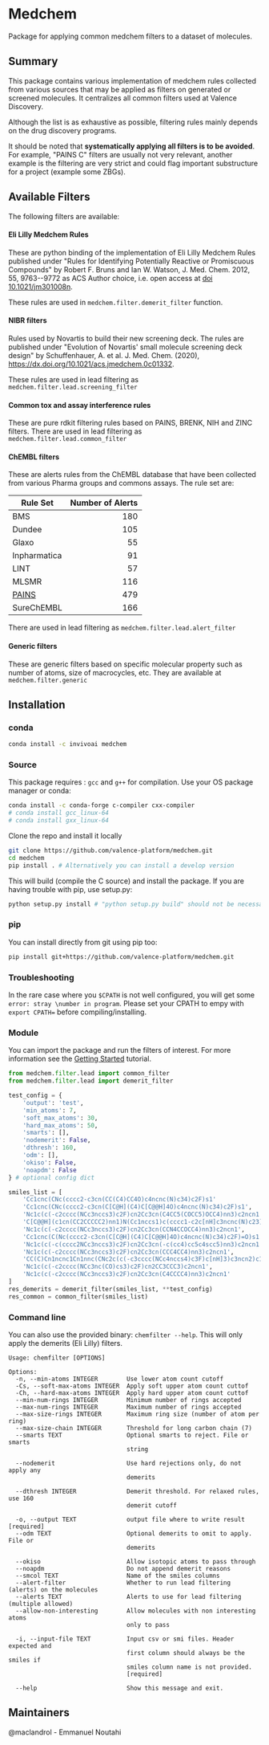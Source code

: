 Medchem
===================

Package for applying common medchem filters to a dataset of molecules.

## Summary

This package contains various implementation of medchem rules collected from various sources that may be applied as filters on generated or screened molecules. It centralizes all common filters used at Valence Discovery.

Although the list is as exhaustive as possible, filtering rules mainly depends on the drug discovery programs. 

It should be noted that **systematically applying all filters is to be avoided**. For example, "PAINS C" filters are usually not very relevant, another example is the filtering are very strict and could flag important substructure for a project (example some ZBGs).


## Available Filters

The following filters are available:

#### **Eli Lilly Medchem Rules**

These are python binding of the implementation of Eli Lilly Medchem Rules published under "Rules for Identifying Potentially Reactive or Promiscuous Compounds" by Robert F. Bruns and Ian W. Watson, J. Med. Chem. 2012, 55, 9763--9772 as ACS Author choice, i.e. open access at [doi 10.1021/jm301008n](https://doi.org/10.1021/jm301008n).

These rules are used in `medchem.filter.demerit_filter` function.

#### NIBR filters

Rules used by Novartis to build their new screening deck. The rules are published under "Evolution of Novartis' small molecule screening deck design" by Schuffenhauer, A. et al. J. Med. Chem. (2020), https://dx.doi.org/10.1021/acs.jmedchem.0c01332. 

These rules are used in lead filtering as `medchem.filter.lead.screening_filter`

#### Common tox and assay interference rules

These are pure rdkit filtering rules based on PAINS, BRENK, NIH and ZINC filters. There are used in lead filtering as `medchem.filter.lead.common_filter`

#### ChEMBL filters

These are alerts rules from the ChEMBL database that have been collected from various Pharma groups and commons assays. The rule set are:

| Rule Set                                                | Number of Alerts |
| ------------------------------------------------------- | ---------------: |
| BMS                                                     |              180 |
| Dundee                                                  |              105 |
| Glaxo                                                   |               55 |
| Inpharmatica                                            |               91 |
| LINT                                                    |               57 |
| MLSMR                                                   |              116 |
| [PAINS](https://pubs.acs.org/doi/abs/10.1021/jm901137j) |              479 |
| SureChEMBL                                              |              166 |

There are used in lead filtering as `medchem.filter.lead.alert_filter`

#### Generic filters

These are generic filters based on specific molecular property such as number of atoms, size of macrocycles, etc. They are available at `medchem.filter.generic`
## Installation

### conda

```bash
conda install -c invivoai medchem
``` 

### Source
This package requires : `gcc` and `g++` for compilation. Use your OS package manager or conda:

```bash
conda install -c conda-forge c-compiler cxx-compiler
# conda install gcc_linux-64 
# conda install gxx_linux-64
```

Clone the repo and install it locally
```bash
git clone https://github.com/valence-platform/medchem.git
cd medchem 
pip install . # Alternatively you can install a develop version
```

This will build (compile the C source) and install the package. If you are having trouble with pip, use setup.py:

```bash
python setup.py install # "python setup.py build" should not be necessary

```
### pip
You can install directly from git using pip too:

```bash
pip install git+https://github.com/valence-platform/medchem.git
``` 

### Troubleshooting

In the rare case where you `$CPATH` is not well configured, you will get some `error: stray \number in program`. 
Please set your CPATH to empy with `export CPATH=` before compiling/installing.

### Module
You can import the package and run the filters of interest. For more information see the  [Getting Started](docs/tutorials/getting-started.ipynb) tutorial.

```python
from medchem.filter.lead import common_filter
from medchem.filter.lead import demerit_filter

test_config = {
    'output': 'test',
    'min_atoms': 7,
    'soft_max_atoms': 30,
    'hard_max_atoms': 50,
    'smarts': [],
    'nodemerit': False,
    'dthresh': 160,
    'odm': [],
    'okiso': False,
    'noapdm': False
} # optional config dict

smiles_list = [
    'Cc1cnc(CNc(cccc2-c3cn(CC(C4)CC4O)c4ncnc(N)c34)c2F)s1'
    'Cc1cnc(CNc(cccc2-c3cn(C[C@H](C4)C[C@@H]4O)c4ncnc(N)c34)c2F)s1',
    'Nc1c(c(-c2cccc(NCc3nccs3)c2F)cn2Cc3cn(C4CC5(COCC5)OCC4)nn3)c2ncn1',
    'C[C@@H](c1cn(CC2CCCCC2)nn1)N(Cc1nccs1)c(cccc1-c2c[nH]c3ncnc(N)c23)c1F',
    'Nc1c(c(-c2cccc(NCc3nccs3)c2F)cn2Cc3cn(CCN4CCOCC4)nn3)c2ncn1',
    'Cc1cnc(C(Nc(cccc2-c3cn(C[C@H](C4)C[C@@H]4O)c4ncnc(N)c34)c2F)=O)s1',
    'Nc1c(c(-c(cccc2NCc3nccs3)c2F)cn2Cc3cn(-c(cc4)cc5c4scc5)nn3)c2ncn1',
    'Nc1c(c(-c2cccc(NCc3nccs3)c2F)cn2Cc3cn(CCC4CC4)nn3)c2ncn1',
    'CC(C)Cn1ncnc1Cn1nnc(CNc2c(c(-c3cccc(NCc4nccs4)c3F)c[nH]3)c3ncn2)c1',
    'Nc1c(c(-c2cccc(NCc3nc(CO)cs3)c2F)cn2CC3CCC3)c2ncn1',
    'Nc1c(c(-c2cccc(NCc3nccs3)c2F)cn2Cc3cn(C4CCCC4)nn3)c2ncn1'
]
res_demerits = demerit_filter(smiles_list, **test_config)
res_common = common_filter(smiles_list)
```
### Command line
You can also use the provided binary: ```chemfilter --help```. This will only apply the demerits (Eli Lilly) filters.
```
Usage: chemfilter [OPTIONS]

Options:
  -n, --min-atoms INTEGER        Use lower atom count cutoff
  -Cs, --soft-max-atoms INTEGER  Apply soft upper atom count cuttof
  -Ch, --hard-max-atoms INTEGER  Apply hard upper atom count cuttof
  --min-num-rings INTEGER        Minimum number of rings accepted
  --max-num-rings INTEGER        Maximum number of rings accepted
  --max-size-rings INTEGER       Maximum ring size (number of atom per ring)
  --max-size-chain INTEGER       Threshold for long carbon chain (7)
  --smarts TEXT                  Optional smarts to reject. File or smarts
                                 string

  --nodemerit                    Use hard rejections only, do not apply any
                                 demerits

  --dthresh INTEGER              Demerit threshold. For relaxed rules, use 160
                                 demerit cutoff

  -o, --output TEXT              output file where to write result  [required]
  --odm TEXT                     Optional demerits to omit to apply. File or
                                 demerits

  --okiso                        Allow isotopic atoms to pass through
  --noapdm                       Do not append demerit reasons
  --smcol TEXT                   Name of the smiles columns
  --alert-filter                 Whether to run lead filtering (alerts) on the molecules
  --alerts TEXT                  Alerts to use for lead filtering (multiple allowed)
  --allow-non-interesting        Allow molecules with non interesting atoms
                                 only to pass

  -i, --input-file TEXT          Input csv or smi files. Header expected and
                                 first column should always be the smiles if
                                 smiles column name is not provided.
                                 [required]

  --help                         Show this message and exit.
```



## Maintainers

@maclandrol - Emmanuel Noutahi
